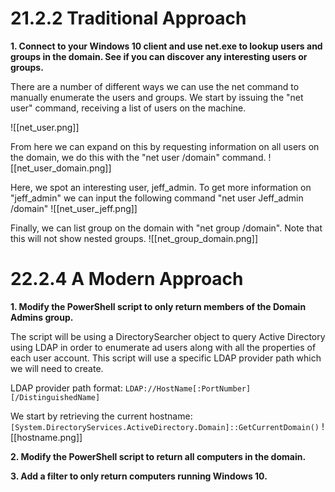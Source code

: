 # 21.2.2 Traditional Approach
**1. Connect to your Windows 10 client and use net.exe to lookup users and groups in the domain. See if you can discover any interesting users or groups.**

There are a number of different ways we can use the net command to manually enumerate the users and groups. We start by issuing the "net user" command, receiving a list of users on the machine.

![[net_user.png]]

From here we can expand on this by requesting information on all users on the domain, we do this with the "net user /domain" command. 
![[net_user_domain.png]]


Here, we spot an interesting user, jeff_admin. To get more information on "jeff_admin" we can input the following command "net user Jeff_admin /domain"
![[net_user_jeff.png]]

Finally, we can list group on the domain with "net group /domain". Note that this will not show nested groups.
![[net_group_domain.png]]


# 22.2.4 A Modern Approach

**1.  Modify the PowerShell script to only return members of the Domain Admins group.**

The script will be using a DirectorySearcher object to query Active Directory using LDAP in order to enumerate ad users along with all the properties of each user account. This script will use a specific LDAP provider path which we will need to create. 

LDAP provider path format:
`LDAP://HostName[:PortNumber][/DistinguishedName]`

We start by retrieving the current hostname:
`[System.DirectoryServices.ActiveDirectory.Domain]::GetCurrentDomain()`
![[hostname.png]]


**2.  Modify the PowerShell script to return all computers in the domain.**

**3.  Add a filter to only return computers running Windows 10.**
